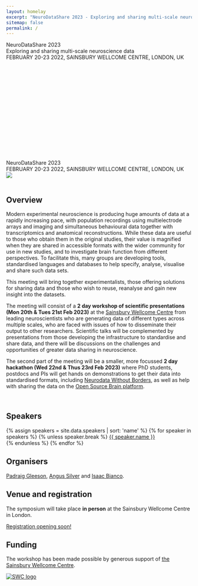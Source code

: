 ```yaml
---
layout: homelay
excerpt: "NeuroDataShare 2023 - Exploring and sharing multi-scale neuroscience data"
sitemap: false
permalink: /
---
```

<div class="col-sm-12 text-light d-none d-lg-block">
<div class="bg-image"
  style="
    background-image: url('{{ site.url }}{{ site.baseurl }}/images/osbmodels.png');
    background-size: 100%;
    background-repeat: no-repeat;
    height: 320px
  ">
<div class="titlebox">
<div class="bigtitle">
NeuroDataShare 2023 <br/>
Exploring and sharing multi-scale neuroscience data
</div>
FEBRUARY 20-23 2022, SAINSBURY WELLCOME CENTRE, LONDON, UK
</div>
</div>
</div>

<div class="col-sm-12 d-lg-none">
<div class="titlebox">
<div class="bigtitle">
NeuroDataShare 2023
</div>
FEBRUARY 20-23 2022, SAINSBURY WELLCOME CENTRE, LONDON, UK
</div>
<img src="{{ site.url }}{{ site.baseurl }}/images/osbmodels.png">
</div>

<div class="col-sm-9">
<br/>
<h2>Overview</h2>
  <p>
Modern experimental neuroscience is producing huge amounts of data at a rapidly increasing pace, with population recordings using multielectrode arrays and imaging and simultaneous behavioural data together with transcriptomics and anatomical reconstructions. While these data are useful to those who obtain them in the original studies, their value is magnified when they are shared in accessible formats with the wider community for use in new studies, and to investigate brain function from different perspectives. To facilitate this, many groups are developing tools, standardised languages and databases to help specify, analyse, visualise and share such data sets.</p>

<p>This meeting will bring together experimentalists, those offering solutions for sharing data and those who wish to reuse, reanalyse and gain new insight into the datasets.</p>


<p>The meeting will consist of a <b>2 day workshop of scientific presentations (Mon 20th & Tues 21st Feb 2023)</b> at the <a href="https://www.sainsburywellcome.org">Sainsbury Wellcome Centre</a> from leading neuroscientists who are generating data of different types across multiple scales, who are faced with issues of how to disseminate their output to other researchers. Scientific talks will be complemented by presentations from those developing the infrastructure to standardise and share data, and there will be discussions on the challenges and opportunities of greater data sharing in neuroscience.</p>

<p>The second part of the meeting will be a smaller, more focussed <b>2 day hackathon (Wed 22nd & Thus 23rd Feb 2023)</b> where PhD students, postdocs and PIs will get hands on demonstrations to get their data into standardised formats, including <a href="https://www.nwb.org/">Neurodata Without Borders</a>, as well as help with sharing the data on the <a href="https://www.v2.opensourcebrain.org/">Open Source Brain platform</a>.</p>

</div>

<div class="col-sm-3">
<br/>
<h2>Speakers</h2>
{% assign speakers = site.data.speakers | sort: 'name' %}
{% for speaker in speakers %}
{% unless speaker.break %}
<a href="{{ site.url }}{{ site.baseurl }}/speakers#{{ speaker.name }}">{{ speaker.name }}</a><br/>
{% endunless %}
{% endfor %}

<br/>
<h2>Organisers</h2>
<a href="https://v2.opensourcebrain.org/user/0103eaaf-6a34-4509-a025-14367a52aa2b">Padraig Gleeson</a>, <a href="http://silverlab.org/">Angus Silver</a> and <a href="http://zebrafishucl.org/bianco-lab">Isaac Bianco</a>.
<p></p>
</div>

<div class="col-sm-12">
<h2>Venue and registration</h2>
The symposium will take place <b>in person</b> at the Sainsbury Wellcome Centre in London.
<p></p>

<p></p>
<div class="text-center">
<a class="btn btn-primary btn-lg" href="https://www.neurodatashare.org" role="button">Registration opening soon!</a>
</div>
<p></p>
</div>

<div class="col-sm-12">
<h2>Funding</h2>
<p>
The workshop has been made possible by generous support of
<a href="http://www.sainsburywellcome.org">the Sainsbury Wellcome Centre</a>.
</p>
</div>


<div class="col-sm-6 text-center" id="sponsorid">
<a href="https://www.sainsburywellcome.org/">
<img src="{{ site.url }}{{ site.baseurl }}/images/swc_logo.svg" class="img-fluid" alt="SWC logo"></a>
</div>

<div class="col-sm-12">
<p></p>
</div>
